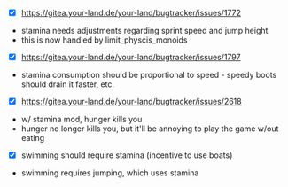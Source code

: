 * [x] https://gitea.your-land.de/your-land/bugtracker/issues/1772
 * stamina needs adjustments regarding sprint speed and jump height
 * this is now handled by limit_physcis_monoids

* [x] https://gitea.your-land.de/your-land/bugtracker/issues/1797
 * stamina consumption should be proportional to speed - speedy boots should drain it faster, etc.

* [x] https://gitea.your-land.de/your-land/bugtracker/issues/2618
 * w/ stamina mod, hunger kills you
  * hunger no longer kills you, but it'll be annoying to play the game w/out eating

* [x] swimming should require stamina (incentive to use boats)
 * swimming requires jumping, which uses stamina
